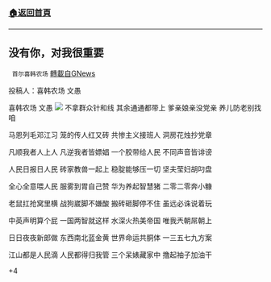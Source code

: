 ###  [:house:返回首頁](https://github.com/ourhimalayas/txt)
---

## 没有你，对我很重要
` 首尔喜韩农场` [轉載自GNews](https://gnews.org/zh-hans/1241927/)

投稿人：喜韩农场 文愚

喜韩农场 文愚
![]()![](https://gnews-media-offload.s3.amazonaws.com/wp-content/uploads/2021/05/12224959/87218126-0AB4-45AF-BE46-7C244DBCC15C.jpeg)
不拿群众针和线 其余通通都带上
爹亲娘亲没党亲 养儿防老别找咱

马恩列毛邓江习 笼的传人红又砖
共惨主义接班人 洞房花烛抄党章

凡顺我者人上人 凡逆我者皆嫖娼
一个胶带给人民 不同声音皆诽谤

人民日报日人民 砖家教兽一起上
稳腚能够压一切 坚夫莹妇胡叼盘

全心全意喂人民 服雾到胃自己赞
华为养起智慧猪 二零二零奔小糠

老鼠扛抢窝里横 战狗崴脚不嫌酸
搬砖砸脚停不住 虽远必诛说着玩

中英声明算个屁 一国两智就这样
水深火热美帝国 唯我兲朝屌朝上

日日夜夜新郎做 东西南北蓝金黄
世界命运共胴体 一三五七九方案

江山都是人民滴 人民都得归我管
三个呆婊藏家中 撸起袖子加油干

+4

